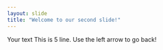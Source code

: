 ```yaml
---
layout: slide
title: "Welcome to our second slide!"
---
```

Your text
This is 5 line. Use the left arrow to go back!
